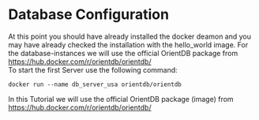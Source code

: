 # Database Configuration

At this point you should have already installed the docker deamon and you may have already checked the installation with the hello_world image.
For the database-instances we will use the official OrientDB package from 
https://hub.docker.com/r/orientdb/orientdb/  
To start the first Server use the following command:

```
docker run --name db_server_usa orientdb/orientdb 
```


 
In this Tutorial we will use the official OrientDB package (image) from https://hub.docker.com/r/orientdb/orientdb/




